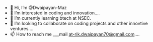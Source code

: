 - 👋 Hi, I’m @Dwaipayan-Maz
- 👀 I’m interested in coding and innovation....
- 🌱 I’m currently learning btech at NSEC.
- 💞️ I’m looking to collaborate on coding projects and other innovtive ventures....
- 📫 How to reach me ___mail at-rik.dwaipayan70@gmail.com....

<!---
Dwaipayan-Maz/Dwaipayan-Maz is a ✨ special ✨ repository because its `README.md` (this file) appears on your GitHub profile.
You can click the Preview link to take a look at your changes.
--->
